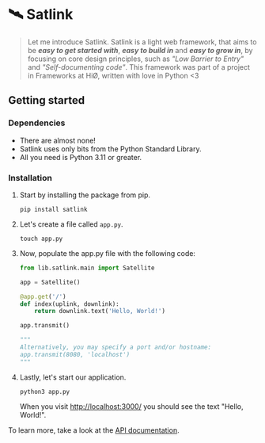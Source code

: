 # 🛰 Satlink

> Let me introduce Satlink. Satlink is a light web framework, that aims to be _**easy to get started with**_, _**easy to build in**_ and _**easy to grow in**_, by focusing on core design principles, such as _"Low Barrier to Entry"_ and _"Self-documenting code"_. This framework was part of a project in Frameworks at HiØ, written with love in Python <3

## Getting started

### Dependencies

* There are almost none! 
* Satlink uses only bits from the Python Standard Library. 
* All you need is Python 3.11 or greater.

### Installation

1. Start by installing the package from pip.
   ```console
   pip install satlink
   ```
2. Let's create a file called `app.py`.
   ```console
   touch app.py
   ```
4. Now, populate the app.py file with the following code:
   ```python
   from lib.satlink.main import Satellite
   
   app = Satellite()
   
   @app.get('/')
   def index(uplink, downlink):
       return downlink.text('Hello, World!')
   
   app.transmit()
   
   """
   Alternatively, you may specify a port and/or hostname:
   app.transmit(8080, 'localhost')
   """
   ```
5. Lastly, let's start our application.
   ```console
   python3 app.py
   ```
   When you visit [http://localhost:3000/](http://localhost:3000/) you should see the text "Hello, World!".

To learn more, take a look at the [API documentation](https://github.com/olejorga/satlink/wiki).
